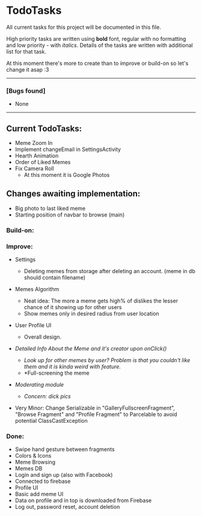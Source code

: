 # TodoTasks
All current tasks for this project will be documented in this file.

High priority tasks are written using **bold** font, regular with no formatting and low priority - with *italics*. Details of the tasks are written with additional list for that task.

At this moment there's more to create than to improve or build-on so let's change it asap :3

___________________________________

### [Bugs found]
- None

___________________________________

## Current TodoTasks:

- Meme Zoom In    
- Implement changeEmail in SettingsActivity
- Hearth Animation
- Order of Liked Memes
- Fix Camera Roll
    - At this moment it is Google Photos

## Changes awaiting implementation:

- Big photo to last liked meme
- Starting position of navbar to browse (main)

### Build-on:

### Improve:

- Settings
	- Deleting memes from storage after deleting an account. (meme in db should contain filename)

- Memes Algorithm
	- Neat idea: The more a meme gets high% of dislikes the lesser chance of it showing up for other users 
	- Show memes only in desired radius from user location

- User Profile UI
	- Overall design.	
	
- *Detailed Info About the Meme and it's creator upon onClick()*
	- *Look up for other memes by user? Problem is that you couldn't like them and it is kinda weird with <more than one like needed to match> feature.*
	- *Full-screening the meme
	
- *Moderating module*
	- *Concern: dick pics*
	
- Very Minor: Change Serializable in "GalleryFullscreenFragment", "Browse Fragment" and "Profile Fragment" to Parcelable to avoid potential ClassCastException

### Done:
- Swipe hand gesture between fragments
- Colors & Icons
- Meme Browsing
- Memes DB
- Login and sign up (also with Facebook)
- Connected to firebase
- Profile UI
- Basic add meme UI
- Data on profile and in top is downloaded from Firebase
- Log out, password reset, account deletion
